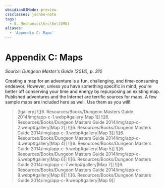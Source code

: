 ```yaml
---
obsidianUIMode: preview
cssclasses: json5e-note
tags:
  - 5. Mechanics\Src\5e\(DMG)
aliases:
  - 'Appendix C: Maps'
---
```

# Appendix C: Maps
*Source: Dungeon Master's Guide (2014), p. 310* 

Creating a map for an adventure is a fun, challenging, and time-consuming endeavor. However, unless you have something specific in mind, you're better off conserving your time and energy by repurposing an existing map. Published adventures and the Internet are terrific sources for maps. A few sample maps are included here as well. Use them as you will!

> [!gallery]
> ![[6. Resources/Books/Dungeon Masters Guide 2014/img/app-c-1.webp#gallery\|Map 1]]
> ![[6. Resources/Books/Dungeon Masters Guide 2014/img/app-c-2.webp#gallery\|Map 2]]
> ![[6. Resources/Books/Dungeon Masters Guide 2014/img/app-c-3.webp#gallery\|Map 3]]
> ![[6. Resources/Books/Dungeon Masters Guide 2014/img/app-c-4.webp#gallery\|Map 4]]
> ![[6. Resources/Books/Dungeon Masters Guide 2014/img/app-c-5.webp#gallery\|Map 5]]
> ![[6. Resources/Books/Dungeon Masters Guide 2014/img/app-c-6.webp#gallery\|Map 6]]
> ![[6. Resources/Books/Dungeon Masters Guide 2014/img/app-c-7.webp#gallery\|Map 7]]
> ![[6. Resources/Books/Dungeon Masters Guide 2014/img/app-c-8.webp#gallery\|Map 8]]
> ![[6. Resources/Books/Dungeon Masters Guide 2014/img/app-c-9.webp#gallery\|Map 9]]
